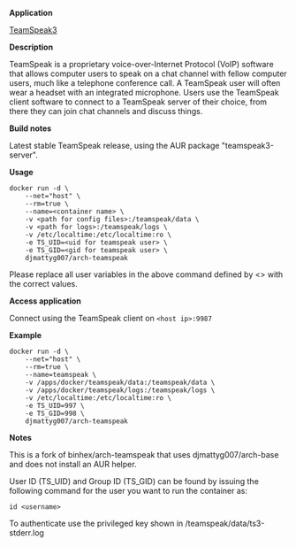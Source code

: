**Application**

[TeamSpeak3](https://www.teamspeak.com/)

**Description**

TeamSpeak is a proprietary voice-over-Internet Protocol (VoIP) software that allows computer users to speak on a chat channel with fellow computer users, much like a telephone conference call. A TeamSpeak user will often wear a headset with an integrated microphone. Users use the TeamSpeak client software to connect to a TeamSpeak server of their choice, from there they can join chat channels and discuss things.

**Build notes**

Latest stable TeamSpeak release, using the AUR package "teamspeak3-server".

**Usage**
```
docker run -d \
    --net="host" \
    --rm=true \
    --name=<container name> \
    -v <path for config files>:/teamspeak/data \
    -v <path for logs>:/teamspeak/logs \
    -v /etc/localtime:/etc/localtime:ro \
    -e TS_UID=<uid for teamspeak user> \
    -e TS_GID=<gid for teamspeak user> \
    djmattyg007/arch-teamspeak
```

Please replace all user variables in the above command defined by <> with the correct values.

**Access application**

Connect using the TeamSpeak client on `<host ip>:9987`

**Example**
```
docker run -d \
    --net="host" \
    --rm=true \
    --name=teamspeak \
    -v /apps/docker/teamspeak/data:/teamspeak/data \
    -v /apps/docker/teamspeak/logs:/teamspeak/logs \
    -v /etc/localtime:/etc/localtime:ro \
    -e TS_UID=997 \
    -e TS_GID=998 \
    djmattyg007/arch-teamspeak
```

**Notes**

This is a fork of binhex/arch-teamspeak that uses djmattyg007/arch-base and does not install an AUR helper.

User ID (TS\_UID) and Group ID (TS\_GID) can be found by issuing the following command for the user you want to run the container as:

```
id <username>
```

To authenticate use the privileged key shown in /teamspeak/data/ts3-stderr.log

